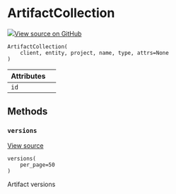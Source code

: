 # ArtifactCollection

[![](https://www.tensorflow.org/images/GitHub-Mark-32px.png)View source on GitHub](https://www.github.com/wandb/client/tree/master/wandb/apis/public.py#L2418-L2444)

```text
ArtifactCollection(
    client, entity, project, name, type, attrs=None
)
```

| Attributes |  |
| :--- | :--- |
|  `id` |  |

## Methods

### `versions` <a id="versions"></a>

[View source](https://www.github.com/wandb/client/tree/master/wandb/apis/public.py#L2431-L2441)

```text
versions(
    per_page=50
)
```

Artifact versions

